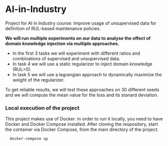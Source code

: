 # AI-in-Industry
Project for AI in Industry course: Improve usage of unsupervised data for definition of RUL-based maintenance policies. 

**We will run multiple experiments on our data to analyse the effect of domain knowledge injection via multiple approaches.**

- In the first 3 tasks we will experiment with different ratios and combinations of supervised and unsupervised data.
- In task 4 we will use a static regularizer to inject domain knowledge (RUL>0). 
- In task 5 we will use a lagrangian approach to dynamically maximize the weight of the regularizer.

To get reliable results, we will test these approaches on 30 different seeds and we will compute the mean value for the loss and its stanard deviation.

### Local execution of the project
This project makes use of Docker: in order to run it locally, you need to have Docker and Docker Compose installed. After cloning the respository, start the container via Docker Compose, from the main directory of the project:
```
  docker-compose up
```
